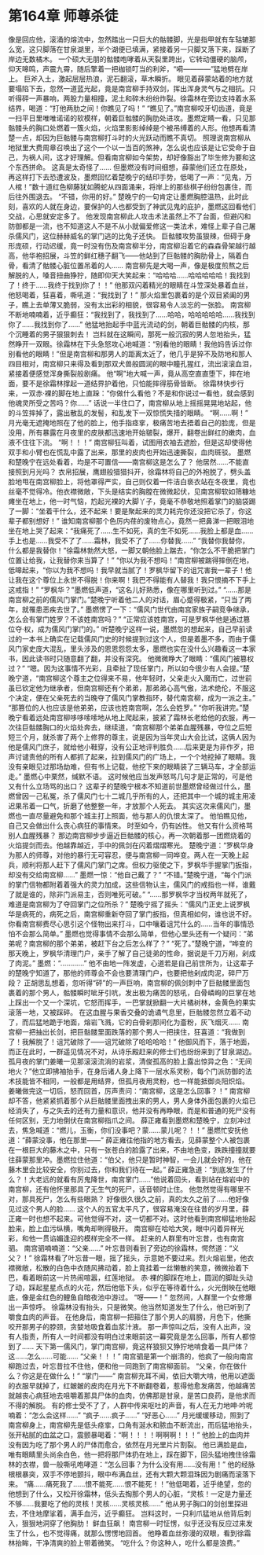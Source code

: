 # 第164章 师尊杀徒
像是回应他，滚涌的熔流中，忽然踏出一只巨大的骷髅脚，光是指甲就有车轱辘那么宽，这只脚落在甘泉湖里，半个湖便已填满，紧接着另一只脚又落下来，踩断了岸边无数橘木。
一个硕大无朋的骷髅咆哮着从天裂里跨出，它转动僵硬的脑颅，仰天嗥鸣，声震九霄，随后擎着一把枷锁叮当的利斧，“嗬————”猛地劈在岸上。
巨斧入土，激起层层热浪，泥石翻滚，草木瞬折。
眼见着薛蒙站着的地方就要塌陷下去，忽然一道蓝光起，竟是南宫柳手持双剑，挥出浑身灵气与之相抗。只听得砰一声暴响，两股力量相撞，泥土和碎木纷纷炸裂。徐霜林在旁边支持着水系结界，喝道：“打他两肋之间！你瞧见了吗！”
“瞧见了。”南宫柳咬牙切齿道，竟是一扫平日里唯唯诺诺的软模样，朝着巨骷髅的胸肋处进攻。墨燃定睛一看，只见那骷髅头的胸口处燃着一簇火焰，火焰里影影绰绰是个被吊缚着的人形。他想再看清楚一点，却因为巨骷髅与南宫柳打斗时的火光跃动而瞧不真切。
照理说南宫柳从地狱里大费周章召唤出了这个一个以一当百的煞神，怎么说也应该是让它受命于自己，为祸人间，这才好理解。但看南宫柳如今架势，却好像豁出了毕生修为要和这个东西拼命。
这真是太奇怪了……
但墨燃没有时间细想，薛蒙他们还立在原处，再这样打下去恐遭波及，墨燃回忆着楚晚宁的结印手势，低喝了一声：“见鬼，万人棺！”数十道红色柳藤犹如腾蛇从四面涌来，将岸上的那些棋子纷纷包裹住，而后往外围退去。
“不错，你用的好。”
楚晚宁的一句肯定让墨燃胸腔温热，此时此刻，喜欢的人就在身边，要保护的人也都受到了神武见鬼的庇护，墨燃这回看他们交战，心思就安定多了。
他发现南宫柳此人攻击术法虽然上不了台面，但避闪和防御都是一流，也不知道这人不是不从小就偏爱修这一类法术，难怪上辈子自己屠杀儒风门，这位赫赫威名的掌门逃的比兔子还快。
巨骷髅攻势虽狠辣，但碍于身形庞硕，行动迟缓，竟一时没有伤及南宫柳半分，南宫柳沿着它的森森骨架越行越高，他华袍招展，斗笠的鲜红穗子翻飞——他站到了巨骷髅的胸肋骨上，隔着白骨，看清了骷髅心脏位置吊着的人……
南宫柳先是大喝一声，像是极度煎熬之后解脱的人，嗓音扭曲狰狞，随即仰天大笑起来：“哈哈哈……哈哈哈哈哈！我找到了！终于……我终于找到你了！！”
他那双闪着精光的眼睛在斗笠深处暴着血丝，他怒喝着，狂喜着，嘶吼道：“我找到了！”
那火焰里包裹着的是个双目紧阖的男子，瞧上去单薄又脆弱，没有太出彩的相貌，很容易令人淡忘的一张脸。
南宫柳不断地喃喃着，近乎癫狂：“我找到了，我找到了……哈哈，哈哈哈哈哈……我找到你了……我找到你了……”
他猛地抬起手中蓝光流动的剑，朝着巨骷髅的内核，那个沉睡着的男子狠狠刺去！
岂料就在这瞬间，那死一般沉寂的男人忽地抬头，猛然睁开一双眼。徐霜林在下头急怒攻心地喊道：“别看他的眼睛！我他妈告诉过你别看他的眼睛！”但是南宫柳和那男人的距离太近了，他几乎是猝不及防地和那人四目相对，南宫柳只来得及看到那双犬兽般圆润的眼中瞳孔猩红，流出滚滚血泪，紧接着便感觉浑身撕裂般剧痛。
他“啊”地大喊一声，竟从高空直直堕下，摔在地面，要不是徐霜林撑起一道结界护着他，只怕能摔得筋骨皆断。
徐霜林快步行来，一双赤·裸的脚在地上直跺：“你做什么看他？不是和你说过一看他，就会感到他魂灵所受之苦吗？你……”
话说一半住口了，南宫柳从地上摇摇晃晃地站起，他的斗笠摔掉了，露出散乱的发髻，和乱发下一双惊慌失措的眼睛。
“啊……啊！”
月光毫无遮掩地照在了他的脸上，他手指痉挛，极痛苦地去捂着自己的脸庞，但是没用，所有暴露在月夜里的皮肤都迅速地开始皲裂，爆开，翻卷出鲜红的嫩肉，血液不住往下流。
“啊！！！”
南宫柳狂叫着，试图用衣袖去遮脸，但是这却使得他双手和小臂也在慌乱中露了出来，那里的皮肉也开始迅速撕裂，血肉斑驳。
墨燃和楚晚宁在远处看着，均是不可置信——南宫柳这是怎么了？
他居然……不能直接照到月光吗？
衣帛招展，鹰翅般猎猎抖开，徐霜林将自己的外袍脱了，劈头盖脸地甩在南宫柳脸上，将他罩得严实，自己则仅着一件洁白亵衣站在冬夜里，竟也丝毫不觉得冷。他衣襟微敞，下头是结实的胸膛在微微起伏，见南宫柳软如筛糠地瘫坐在地上，他一时气恼，尥起光裸的大脚丫子，竟毫不恭敬地照着掌门的脑袋踢了一脚：“坐着干什么，还不起来！要是聚起来的灵力耗完你还没把它杀了，你这辈子都别想好！”
谁知南宫柳那个色厉内荏的废物点心，竟然一把鼻涕一把眼泪地坐在地上哭了起来：“我痛死了……生不如死，真的生不如死……我脸上都是血……手上也是……我受不了了……霜林，我受不了了……你替我……”
“我替你我替你，什么都是我替你！”徐霜林勃然大怒，一脚又朝他脸上踹去，“你怎么不干脆把掌门位置让给我，让我替你来当算了！”
“你以为我不想吗！”南宫柳被踹得摔倒在地，低嗥起来，“你以为我不想吗！我早就当腻了！罗枫华留下的诅咒害我一辈子！他让我在这个尊位上永世不得脱！你来啊！我巴不得能有人替我！我只恨摘不下手上这戒指！”
“罗枫华？”墨燃低声道，“这名儿好熟悉，像在哪里听到过。”
“……那是南宫柳之前的儒风门掌门。”楚晚宁听着他二人的对话，眉心蹙得极紧，“只当了两年，就罹患恶疾去世了。”
墨燃愣了一下：“儒风门世代由南宫家族子嗣竞争继承，怎么会有掌门姓罗？不该姓南宫吗？”
“正常应该姓南宫，可是罗枫华他是通过篡位夺·权，成为儒风门掌门的。”
听楚晚宁这样一说，墨燃忽的想起来，自己早前读过的一本书上确实在记载儒风门史的时候提到过这个人，但是着墨不多，而由于儒风门家史庞大混乱，里头涉及的恩恩怨怨太多，墨燃也实在没什么兴趣看这一本家书，因此读书时只随意翻了翻，并没有深究。
他微微睁大了眼睛：“儒风门被篡权过？”
“嗯。因为这事情不光彩，且牵扯了现任掌门，所以如今很少有人会提。”楚晚宁道，“南宫柳这个尊主之位得来不易，他年轻时，父亲走火入魔而亡，过世前虽已钦定他为继承者，但南宫柳还有个弟弟，那弟弟心高气傲，法术绝伦，不服这个决定，便在父亲死去的当晚夺了儒风门掌教指环，替代南宫柳，成为一派之主。”
“那篡位的人也应该是他弟弟，应该也姓南宫啊，怎么会姓罗。”
“你听我讲完。”楚晚宁看着远处南宫柳哆哆嗦嗦地从地上爬起来，披紧了霜林长老给他的衣服，再一次往巨骷髅胸口的火焰处奔去，继续道，“南宫柳那个弟弟血腥残暴，夺位之后短短三个月，就杀害了两个上修界的尊主，说是因为当年灵山大会比试，这俩人因为他是儒风门庶子，就给他小鞋穿，没有公正地评判胜负……后来更是为非作歹，把声讨谴责他的所有人都抓了起来，拉到儒风门的广场上，一个个地挖掉了眼睛。我没有亲眼见过那场劫难，但有书上记载，他挖下来的眼睛装了三辆马车，才全部运走。”
墨燃心中栗然，缄默不语。
这时候他应当发声怒骂几句才是正常的，可是他又有什么立场骂的出口？
这辈子的楚晚宁根本不知道前世墨燃曾经做过什么，墨燃曾因一己私冤，杀了儒风门七十二城几乎所有的人，还把其中一个城的城主用凌迟果吊着一口气，折磨了他整整一年，才放那个人死去。
其实这次来儒风门，墨燃也一直尽量避免和那个城主打上照面，他与那人的仇恨太深了。
他怕瞧见他，自己又会做出什么丧心病狂的事情来。
时至如今，仍有凶性。
他又有什么资格骂别人血腥残暴？
那边南宫柳步步逼近巨骷髅的核心，再一次朝着那一团燃烧着的火焰提剑而去。他越靠越近，手中的佩剑在闪着熠熠寒光。
楚晚宁道：“罗枫华身为那人的师尊，对他的暴行无可容忍，便与南宫柳一同哗变。两人在一天晚上起兵，顺利将那人赶下了儒风门掌门之席。但权力驱使之下，罗枫华手握掌门扳指，却没有交给南宫柳……”
墨燃一惊：“他自己戴了？”
“不错。”楚晚宁道，“每个门派的掌门信物都附着着强大的灵力加成，这些信物认主，儒风门的戒指也一样，谁戴了就是谁的，除非门派易主，否则唯死可破。”
“……那罗枫华才当权两年就死了，难道是南宫柳为了夺回掌门之位所杀？”
楚晚宁摇了摇头：“儒风门正史上说罗枫华是病死的，病死之后，南宫柳重新夺回了掌门扳指，但真相如何，谁也说不好。你看南宫柳费尽心思引这个怪物出来打斗，口中嚷着诅咒什么的……当年的事情恐怕不会那么简单。”
墨燃也觉得事情不会那么简单，但他心里头还有一个疑问：“弟弟呢？南宫柳的那个弟弟，被赶下台之后怎么样了？”
“死了。”楚晚宁道，“哗变的那天晚上，罗枫华清理门户，亲手了解了自己徒弟的性命，据说是千刀万剐，剁成了肉泥。”
墨燃：“…………”
他不由地一阵发虚，心道若是自己前世所为，让这辈子的楚晚宁知道了，那他的师尊会不会也要清理门户，也要把他剁成肉泥，碎尸万段？
正胡思乱想着，忽听得“砰”的一声巨响，南宫柳的佩剑刺中了巨骷髅里面包裹着的那个男人，骷髅瞬时呲牙引吭，发出极为痛苦的怒吼，白骨嶙峋的巨掌在地上踩出一个又一个深坑，它怒而挥手，一巴掌就掀翻一大片橘树林，金黄色的果实滚落一地，又被踩碎。
在这血腥与果香交叠的诡谲气息里，巨骷髅忽然立着不动了，而后猛地跪于地面，熔岩飞溅，它的白骨刹那间化为齑粉，灰飞烟灭……
南宫柳一把抽出长剑，把巨骷髅里面跌落的那个男人一把挟住，狂喜道：“我做到了！我解脱了！诅咒破除了——诅咒破除了哈哈哈哈！”
他御风而下，落于地面，而正在此时，一群遥见情况不对，从诗乐殿赶来的修士们也纷纷来到了甘泉湖边。
孤月夜的掌门姜曦一见那滚滚流淌的岩浆，清俊孤高的脸上露出惊异之色：“无间地火？”他立即拂袖抬手，在身后诸人身上降下一层水系灵粉，每个门派防御的法术技能皆不相同，一般都是用结界，但孤月夜用灵粉，也一样能抵御炎阳炽焰。
姜曦做完这一切后，怒而回首，厉声责问：“南宫柳，这是怎么回事？！”
南宫柳却不答，他紧紧抓着那个从巨骷髅里面拽出来的男人，男人身体外面包裹的火焰已经消失了，与之失去的还有力量和意识，他并没有再睁眼，而是和普通的死尸没有任何区别，无力地倒伏在南宫柳指爪之间。
薛正雍看到墨燃和楚晚宁，立刻冲过去，焦急喊道：“燃儿，玉衡，你们没事吧？蒙……蒙儿呢？！！”
墨燃忙安抚他道：“薛蒙没事，他在那里——”
薛正雍往他指的地方看去，见薛蒙整个人被包裹在一根巨大的藤木之中，只有一张苍白的脸露了出来，不由地色变，跌跌撞撞就要往薛蒙那里冲。墨燃拉住他道：“伯父，他只是暂时神智，一会儿就会好的，他在藤木里会比较安全，你别过去，你和我们待在一起。”
薛正雍急道：“到底发生了什么？！大老远的就看有厉鬼降世，南宫掌门……”他说着回头，看到站在熔岩中的南宫柳，还有他怀里那具了无生气的死尸，话音顿时止住。
他忽然觉得有哪里不对，那具死尸，怎么有些眼熟？
好像很久很久之前，真的太久之前了……他好像见过这个男人的脸……
这个人的五官太平凡了，很容易淹没在往昔的岁月里，薛正雍一时也想不起来。可他觉得不对，这一切都不对。这时他看到南宫柳猛地抬起脸来，脸上血污纵横，嘴角却咧得极开。
南宫柳在哈哈大笑，眼中闪着异样光彩，和他一贯谄媚逢迎的模样完全不一样。
赶来的人群里有叶忘昔，也有南宫驷。
南宫驷喃喃道：“父亲……”
叶忘昔则看到了旁边的徐霜林，愕然道：“义父？！”
徐霜林看了叶忘昔一眼，摇了摇头，示意她不要过来。烈火熔岩里，他衣襟微敞，松散的白色中衣随风拂动着，脸上竟挂着一丝懒散的笑意，微微抬着下巴，看着眼前这一片热闹喧嚣，红莲地狱。
赤·裸的脚踩在地上，圆润的脚趾头动了动，踩起星星点点的火花，然后他低下头，似乎在等待着什么，火光倒映在他眼底，像是金红色的鲤鱼自暗夜池中游过。
“呀——！”
忽然间，人群里一个女修爆出一声惊呼。
徐霜林没有抬头，只是微笑。他当然知道发生了什么，他已听到了嚼食血肉的声音。
在他身后，南宫柳一把箍住了那个男人的肩膀，月色下，他撕咬开那男子的脖颈，贪婪地吸食着血浆汁液。
那一声惊叫之后，没有人出声，没有人指责，所有人一时间都没有明白过来眼前这一幕究竟是怎么回事，所有人都惊到了……
天下第一儒风门，掌门南宫柳，竟这样狼狈又狰狞地啃食着一具尸体？
这……怎么……可能……
“父亲！！！”
南宫驷是第一个崩溃的，他疯了一般向南宫柳跑过去，叶忘昔拉不住他，便和他一同跑到了南宫柳面前。
“父亲，你在做什么？你这是在做什么！”
“掌门——”
南宫柳充耳不闻，依旧大嚼大啃，他用以遮面的衣服早就掉了，红皴皴的皮肉在月光下不断翻卷着，惹得他愈发痛苦，他越痛苦就越丧心病狂地去咀嚼着那具尸体的血肉，仿佛那是甘泉，是苦口良药，是他求而不得的解脱。
有的修士受不了了，人群中传来呕吐的声音，有人在无力地呻·吟呢喃着：“怎么会这样……”
“疯子……疯子……”
“好恶心……”
月光缓缓移动，照到了南宫柳身上，南宫柳先是低头痉挛，口角有涎水和脓血不断流出，而后猛地抬头，张开粘腻的血盆之口，震颤暴喝着：“啊！！！！啊啊啊！！！”
他脸上的血肉并没有因为吃了那个男人的尸体而愈合，依然在月光里片片割裂。
他已满脸是血，唯有眼睛里头尚余白色，他一把将那尸体扔在地上，踩在脚下，回头猛地拽住徐霜林的衣襟，兽一般嘶吼咆哮道：“怎么回事？为什么没有用……没有用！”
他的经脉根根暴突，双手不停地颤抖，眼中布满血丝，还有大颗大颗泪珠因为剧痛而滚落下来。
“痛……痛死我了……恨不能死……恨不能死！！”他低喝着，近乎绝望，忽的他想到了什么，又松开徐霜林，低头去掏那个男人的心脏，“灵核！一定是力量还不够……我要吃了他的灵核！灵核……灵核灵核……”
他从男子胸口的剑创里探进去，不住地摩挲着，满手血污，近乎癫狂。
岂料这时，一只利爪猛地从他背后刺入，狠狠地洞穿了他胸肋！
鲜血狂飙！
南宫柳一时怔愣，似乎还没有反应过来发生了什么，也不觉得痛，就那么愣愣地回首。
他睁着血丝弥漫的双眼，看到徐霜林抬眸，干净清爽的脸上带着微笑。
“吃什么？你这种人，吃什么都是浪费。”
